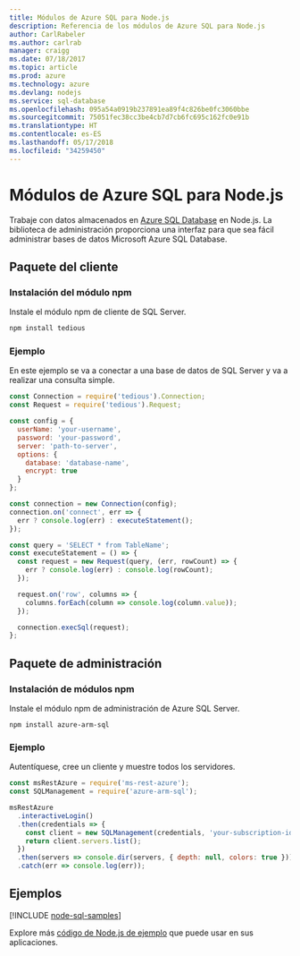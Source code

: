 ```yaml
---
title: Módulos de Azure SQL para Node.js
description: Referencia de los módulos de Azure SQL para Node.js
author: CarlRabeler
ms.author: carlrab
manager: craigg
ms.date: 07/18/2017
ms.topic: article
ms.prod: azure
ms.technology: azure
ms.devlang: nodejs
ms.service: sql-database
ms.openlocfilehash: 095a54a0919b237891ea89f4c826be0fc3060bbe
ms.sourcegitcommit: 75051fec38cc3be4cb7d7cb6fc695c162fc0e91b
ms.translationtype: HT
ms.contentlocale: es-ES
ms.lasthandoff: 05/17/2018
ms.locfileid: "34259450"
---
```

# <a name="azure-sql-modules-for-nodejs"></a>Módulos de Azure SQL para Node.js

Trabaje con datos almacenados en [Azure SQL Database](https://docs.microsoft.com/azure/sql-database/sql-database-technical-overview) en Node.js.
La biblioteca de administración proporciona una interfaz para que sea fácil administrar bases de datos Microsoft Azure SQL Database.

## <a name="client-package"></a>Paquete del cliente

### <a name="install-the-npm-module"></a>Instalación del módulo npm

Instale el módulo npm de cliente de SQL Server.

```bash
npm install tedious
```

### <a name="example"></a>Ejemplo

En este ejemplo se va a conectar a una base de datos de SQL Server y va a realizar una consulta simple.

```javascript
const Connection = require('tedious').Connection;
const Request = require('tedious').Request;

const config = {
  userName: 'your-username',
  password: 'your-password',
  server: 'path-to-server',
  options: {
    database: 'database-name',
    encrypt: true
  }
};

const connection = new Connection(config);
connection.on('connect', err => {
  err ? console.log(err) : executeStatement();
});

const query = 'SELECT * from TableName';
const executeStatement = () => {
  const request = new Request(query, (err, rowCount) => {
    err ? console.log(err) : console.log(rowCount);
  });

  request.on('row', columns => {
    columns.forEach(column => console.log(column.value));
  });

  connection.execSql(request);
};
```

## <a name="management-package"></a>Paquete de administración

### <a name="install-npm-modules"></a>Instalación de módulos npm

Instale el módulo npm de administración de Azure SQL Server.

```
npm install azure-arm-sql
```   

### <a name="example"></a>Ejemplo

Autentíquese, cree un cliente y muestre todos los servidores.

```javascript
const msRestAzure = require('ms-rest-azure');
const SQLManagement = require('azure-arm-sql');

msRestAzure
  .interactiveLogin()
  .then(credentials => {
    const client = new SQLManagement(credentials, 'your-subscription-id');
    return client.servers.list();
  })
  .then(servers => console.dir(servers, { depth: null, colors: true }))
  .catch(err => console.log(err));
```

## <a name="samples"></a>Ejemplos

[!INCLUDE [node-sql-samples](../docs-ref-conceptual/includes/sql-samples.md)]

Explore más [código de Node.js de ejemplo](https://azure.microsoft.com/resources/samples/?platform=nodejs) que puede usar en sus aplicaciones.
